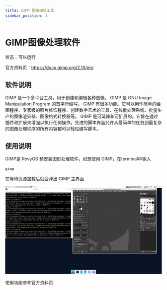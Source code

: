 ```yaml
---
title: GIMP 图像编辑工具
sidebar_position: 1
---
```


# GIMP图像处理软件

状态：可以运行

官方资料页：https://docs.gimp.org/2.10/en/

## 软件说明

GIMP 是一个多平台工具，用于创建和编辑各种图像。 GIMP 是 GNU Image Manipulation Program 的首字母缩写。 GIMP 有很多功能。它可以用作简单的绘画程序、专家级的照片修饰程序、创建数字艺术的工具、在线批处理系统、批量生产的图像渲染器、图像格式转换器等。 GIMP 是可延伸和可扩展的。它旨在通过插件和扩展来增强以执行任何操作。先进的脚本界面允许从最简单的任务到最复杂的图像处理程序的所有内容都可以轻松编写脚本。

## 使用说明

GIMP是 RevyOS 预安装图形处理软件，如想使用 GIMP，在terminal中输入

```
gimp
```
在等待资源加载后就会弹出 GIMP 主界面

![](images/gimp%20start.png)

使用功能参考官方资料页
